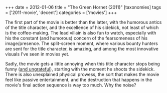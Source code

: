 +++
date = 2012-01-06
title = "The Green Hornet (2011)"
[taxonomies]
tags = ['2011-movie', 'decent']
categories = ['movies']
+++

The first part of the movie is better than the latter, with the humorous
antics of the title character, and the excellence of his sidekick, not
least of which is the coffee-making. The lead villain is also fun to
watch, especially with his the constant (and humorous) concern of the
fearsomeness of his image/presence. The split-screen moment, where
various bounty hunters are sent for the title character, is amazing, and
among the most innovative visuals I've seen in movies yet.

Sadly, the movie gets a little annoying when this title character stops
being funny ([and ungrateful]), starting with the moment he shoots the
sidekick. There is also unexplained physical prowess, the sort that
makes the movie feel like passive entertainment, and the destruction
that happens in the movie's final action sequence is way too much. Why
the noise?

  [and ungrateful]: http://tshepang.net/unforgiving-characters-are-annoying
